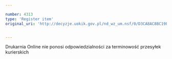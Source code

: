 ```yaml
---

number: 4313
type: 'Register item'
original_uri: 'http://decyzje.uokik.gov.pl/nd_wz_um.nsf/0/D3CA8AC8BC19FEA3C1257B1F003FF529?OpenDocument'


---
```


Drukarnia Online nie ponosi odpowiedzialności za terminowość przesyłek kurierskich
